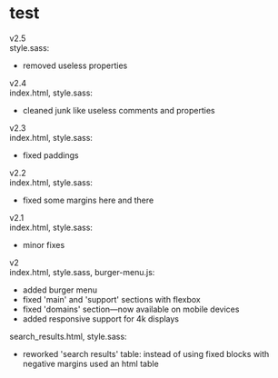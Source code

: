 # test

v2.5
<br>
style.sass:
- removed useless properties

v2.4
<br>
index.html, style.sass:
- cleaned junk like useless comments and properties

v2.3
<br>
index.html, style.sass:
- fixed paddings

v2.2
<br>
index.html, style.sass:
- fixed some margins here and there

v2.1
<br>
index.html, style.sass:
- minor fixes

v2
<br>
index.html, style.sass, burger-menu.js:
- added burger menu
- fixed 'main' and 'support' sections with flexbox
- fixed 'domains' section—now available on mobile devices
- added responsive support for 4k displays

search_results.html, style.sass:
- reworked 'search results' table: instead of using fixed blocks with negative margins used an html table
